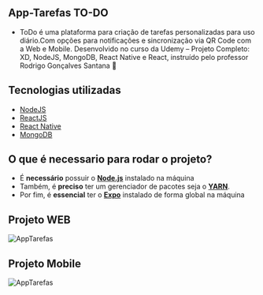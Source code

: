 ## App-Tarefas TO-DO

  - ToDo é uma plataforma para criação de tarefas personalizadas para uso diário.Com opções para notificações e sincronização via QR Code com a Web e Mobile.
Desenvolvido no curso da Udemy – Projeto Completo: XD, NodeJS, MongoDB, React Native e React, instruído pelo professor Rodrigo Gonçalves Santana
 🚀

## Tecnologias utilizadas

- [NodeJS](https://nodejs.org/en/)
- [ReactJS](https://reactjs.org/)
- [React Native](https://reactnative.dev/)
- [MongoDB](https://www.mongodb.com/)

## O que é necessario para rodar o projeto?

- É **necessário** possuir o **[Node.js](https://nodejs.org/en/)** instalado na máquina
- Também, é **preciso** ter um gerenciador de pacotes seja o **[YARN](https://classic.yarnpkg.com/en/docs/install/#windows-stable)**.
- Por fim, é **essencial** ter o **[Expo](https://expo.io/)** instalado de forma global na máquina

## Projeto WEB

![AppTarefas](https://github.com/GuilhermeErthal/App-Tarefas/master/mobile/assets/ToDoTarefas.jpg)

## Projeto Mobile

![AppTarefas](https://github.com/GuilhermeErthal/App-Tarefas/master/mobile/assets/AppTarefas2.jpg)

